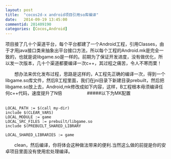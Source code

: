 ```yaml
---
layout: post
title:  "cocos2d-x android项目引用so库编译"
date:   2014-09-19 13:45:00
commentid: 201409190
categories: [Cocos,Android]
---
```


   项目接了几十个渠道平台，每个平台都建了一个Android工程，引用Classes，由于才用java接口类来抽象出平台接口方法，所以每个工程的Android.mk是完全一致的，也就是说libgame.so是一样的。前期为了保证开发进度，没有做优化，所以发一次版本，几十个渠道都要编译一次c++，其过程之痛苦，令人不寒而栗！

　　想办法来优化发布过程，思路是这样的，A工程先正确的编译一次，得到一个libgame.so库文件，然后B工程里面，我们在jni目录下新建目录prebuilt，然后把libgame.so放上去，Android,mk修改成如下内容，这样，B工程根本毋须编译任何c++代码，速度提升了N倍　　
　　　
#####以下为MK配置	

	　		　	
	LOCAL_PATH := $(call my-dir)
	include $(CLEAR_VARS)
	LOCAL_MODULE := game
	LOCAL_SRC_FILES := prebuilt/libgame.so
	include $(PREBUILT_SHARED_LIBRARY 
	
	LOCAL_SHARED_LIBRARIES := game

　　clean，然后编译，你将体会这种做法带来的便利.当然这么做的前提是你的安卓项目里面没有使用宏处理编译。
　　


